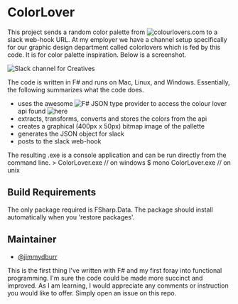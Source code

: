 # ColorLover

This project sends a random color palette from ![colourlovers.com](http://www.colourlovers.com/palettes) to a slack web-hook URL. At my employer we have a channel setup specifically for our graphic design department called colorlovers which is fed by this code. It is for color palette inspiration. Below is a screenshot.

![Slack channel for Creatives](http://concoctedlogic.com/wp-content/uploads/2015/12/colorlovers-channel.png)

The code is written in F# and runs on Mac, Linux, and Windows. Essentially, the following summarizes what the code does.

* uses the awesome ![F# JSON type provider](http://fsharp.github.io/FSharp.Data/) to access the colour lover api found ![here](http://www.colourlovers.com/api/)
* extracts, transforms, converts and stores the colors from the api
* creates a graphical (400px x 50px) bitmap image of the pallette
* generates the JSON object for slack
* posts to the slack web-hook

The resulting .exe is a console application and can be run directly from the command line.
    > ColorLover.exe // on windows
    $ mono ColorLover.exe  // on unix

## Build Requirements

The only package required is FSharp.Data. The package should install automatically when you 'restore packages'.

## Maintainer

- [@jimmydburr](https://github.com/jimmydburr)

This is the first thing I've written with F# and my first foray into functional programming. I'm sure the code could be made more succinct and improved. As I am learning, I would appreciate any comments or instruction you would like to offer. Simply open an issue on this repo.
